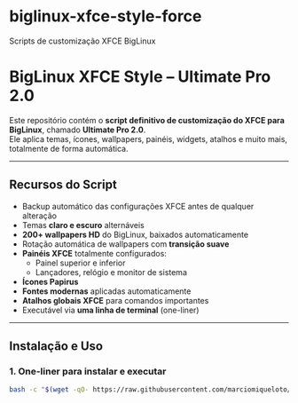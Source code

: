 # biglinux-xfce-style-force
Scripts de customização XFCE BigLinux
# BigLinux XFCE Style – Ultimate Pro 2.0

Este repositório contém o **script definitivo de customização do XFCE para BigLinux**, chamado **Ultimate Pro 2.0**.  
Ele aplica temas, ícones, wallpapers, painéis, widgets, atalhos e muito mais, totalmente de forma automática.

---

## **Recursos do Script**

- Backup automático das configurações XFCE antes de qualquer alteração
- Temas **claro e escuro** alternáveis
- **200+ wallpapers HD** do BigLinux, baixados automaticamente
- Rotação automática de wallpapers com **transição suave**
- **Painéis XFCE** totalmente configurados:
  - Painel superior e inferior
  - Lançadores, relógio e monitor de sistema
- **Ícones Papirus**
- **Fontes modernas** aplicadas automaticamente
- **Atalhos globais XFCE** para comandos importantes
- Executável via **uma linha de terminal** (one-liner)

---

## **Instalação e Uso**

### 1. One-liner para instalar e executar

```bash
bash -c "$(wget -qO- https://raw.githubusercontent.com/marciomiqueloto/biglinux-xfce-style/main/biglinux-xfce-ultimate-pro2.sh)"
